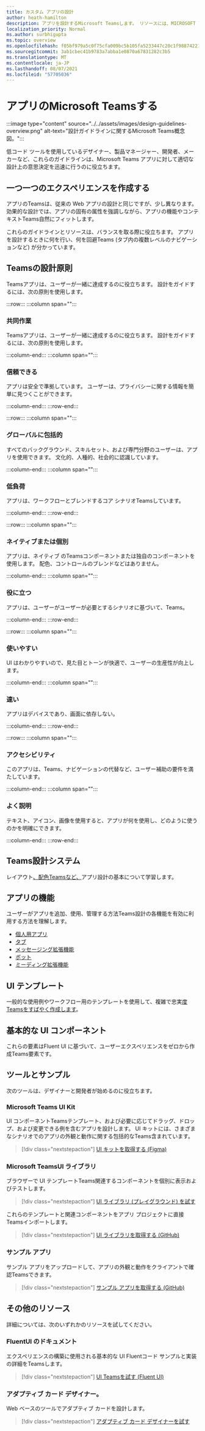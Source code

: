 ```yaml
---
title: カスタム アプリの設計
author: heath-hamilton
description: アプリを設計するMicrosoft Teamsします。 リソースには、MICROSOFT TEAMS UI キット、ベスト プラクティス、例などがあります。
localization_priority: Normal
ms.author: surbhigupta
ms.topic: overview
ms.openlocfilehash: f05bf979a5c0f75cfa009bc5b105fa5233447c20c1f98874221ad2b0761690aa
ms.sourcegitcommit: 3ab1cbec41b9783a7abba1e0870a67831282c3b5
ms.translationtype: MT
ms.contentlocale: ja-JP
ms.lasthandoff: 08/07/2021
ms.locfileid: "57705036"
---
```

# <a name="designing-your-microsoft-teams-app"></a>アプリのMicrosoft Teamsする

:::image type="content" source="../../assets/images/design-guidelines-overview.png" alt-text="設計ガイドラインに関するMicrosoft Teams概念図。":::

低コード ツールを使用しているデザイナー、製品マネージャー、開発者、メーカーなど、これらのガイドラインは、Microsoft Teams アプリに対して適切な設計上の意思決定を迅速に行うのに役立ちます。

## <a name="creating-a-cohesive-experience"></a>一つ一つのエクスペリエンスを作成する

アプリのTeamsは、従来の Web アプリの設計と同じですが、少し異なります。 効果的な設計では、アプリの固有の属性を強調しながら、アプリの機能やコンテキストTeams自然にフィットします。

これらのガイドラインとリソースは、バランスを取る際に役立ちます。 アプリを設計するときに何を行い、何を回避Teams (タブ内の複数レベルのナビゲーションなど) が分かっています。

## <a name="teams-app-design-principles"></a>Teamsの設計原則

Teamsアプリは、ユーザーが一緒に達成するのに役立ちます。 設計をガイドするには、次の原則を使用します。

:::row:::
   :::column span="":::

### <a name="collaborative"></a>共同作業

Teamsアプリは、ユーザーが一緒に達成するのに役立ちます。 設計をガイドするには、次の原則を使用します。

   :::column-end:::
   :::column span="":::

### <a name="trustworthy"></a>信頼できる

アプリは安全で準拠しています。 ユーザーは、プライバシーに関する情報を簡単に見つくことができます。

   :::column-end:::
:::row-end:::

:::row:::
   :::column span="":::

### <a name="globally-inclusive"></a>グローバルに包括的

すべてのバックグラウンド、スキルセット、および専門分野のユーザーは、アプリを使用できます。 文化的、人種的、社会的に認識しています。

   :::column-end:::
   :::column span="":::

### <a name="light"></a>低負荷

アプリは、ワークフローとブレンドするコア シナリオTeamsしています。

   :::column-end:::
:::row-end:::

:::row:::
   :::column span="":::

### <a name="native-or-distinct"></a>ネイティブまたは個別

アプリは、ネイティブ のTeamsコンポーネントまたは独自のコンポーネントを使用します。 配色、コントロールのブレンドなどはありません。

   :::column-end:::
   :::column span="":::

### <a name="useful"></a>役に立つ

アプリは、ユーザーがユーザーが必要とするシナリオに基づいて、Teams。

   :::column-end:::
:::row-end:::

:::row:::
   :::column span="":::

### <a name="easy-to-use"></a>使いやすい

UI はわかりやすいので、見た目とトーンが快適で、ユーザーの生産性が向上します。

   :::column-end:::
   :::column span="":::

### <a name="responsive"></a>速い

アプリはデバイスであり、画面に依存しない。

   :::column-end:::
:::row-end:::

:::row:::
   :::column span="":::

### <a name="accessible"></a>アクセシビリティ

このアプリは、Teams、ナビゲーションの代替など、ユーザー補助の要件を満たしています。

   :::column-end:::
   :::column span="":::

### <a name="well-described"></a>よく説明

テキスト、アイコン、画像を使用すると、アプリが何を使用し、どのように使うのかを明確にできます。

   :::column-end:::
:::row-end:::

## <a name="teams-design-system"></a>Teams設計システム

レイアウト[、配色Teamsなど、](design-teams-app-fundamentals.md)アプリ設計の基本について学習します。

## <a name="app-capabilities"></a>アプリの機能

ユーザーがアプリを追加、使用、管理する方法Teams設計の各機能を有効に利用する方法を理解します。

* [個人用アプリ](../../concepts/design/personal-apps.md)
* [タブ](../../tabs/design/tabs.md)
* [メッセージング拡張機能](../../messaging-extensions/design/messaging-extension-design.md)
* [ボット](../../bots/design/bots.md)
* [ミーディング拡張機能](../../apps-in-teams-meetings/design/designing-apps-in-meetings.md)

## <a name="ui-templates"></a>UI テンプレート

一般的な使用例やワークフロー用のテンプレートを使用して、複雑で忠実[度Teamsをすばやく作成します](design-teams-app-ui-templates.md)。

## <a name="basic-ui-components"></a>基本的な UI コンポーネント

これらの要素はFluent UI に基づいて、[](design-teams-app-basic-ui-components.md)ユーザーエクスペリエンスをゼロから作成Teams要素です。

## <a name="tools-and-samples"></a>ツールとサンプル

次のツールは、デザイナーと開発者が始めるのに役立ちます。

### <a name="microsoft-teams-ui-kit"></a>Microsoft Teams UI Kit

UI コンポーネントTeamsテンプレート、および必要に応じてドラッグ、ドロップ、および変更できる例を含むアプリを設計します。 UI キットには、さまざまなシナリオでのアプリの外観と動作に関する包括的なTeams含まれています。

> [!div class="nextstepaction"]
> [UI キットを取得する (Figma)](https://www.figma.com/community/file/916836509871353159)

### <a name="microsoft-teams-ui-library"></a>Microsoft TeamsUI ライブラリ

ブラウザーで UI テンプレートTeams関連するコンポーネントを個別に表示およびテストします。

> [!div class="nextstepaction"]
> [UI ライブラリ (プレイグラウンド) を試す](https://dev-int.teams.microsoft.com/storybook/main/index.html)

これらのテンプレートと関連コンポーネントをアプリ プロジェクトに直接Teamsインポートします。

> [!div class="nextstepaction"]
> [UI ライブラリを取得する (GitHub)](https://github.com/OfficeDev/microsoft-teams-ui-component-library)

### <a name="sample-app"></a>サンプル アプリ

サンプル アプリをアップロードして、アプリの外観と動作をクライアントで確認Teamsできます。

> [!div class="nextstepaction"]
> [サンプル アプリを取得する (GitHub)](https://github.com/OfficeDev/Microsoft-Teams-Samples/tree/main/samples/tab-ui-templates/ts)

## <a name="other-resources"></a>その他のリソース

詳細については、次のいずれかのリソースを試してください。

### <a name="fluent-ui-documentation"></a>FluentUI のドキュメント

エクスペリエンスの構築に使用される基本的な UI Fluentコード サンプルと実装の詳細をTeamsします。

> [!div class="nextstepaction"]
> [UI Teamsを試す (Fluent UI)](https://fluentsite.z22.web.core.windows.net/)

### <a name="adaptive-cards-designer"></a>アダプティブ カード デザイナー。

Web ベースのツールでアダプティブ カードを設計します。

> [!div class="nextstepaction"]
> [アダプティブ カード デザイナーを試す](https://adaptivecards.io/designer/)
